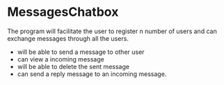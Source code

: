 # MessagesChatbox

The program will facilitate the user to register n number of users and can exchange messages through all the users.
- will be able to send a message to other user
- can view a incoming message
- will be able to delete the sent message
- can send a reply message to an incoming message.
